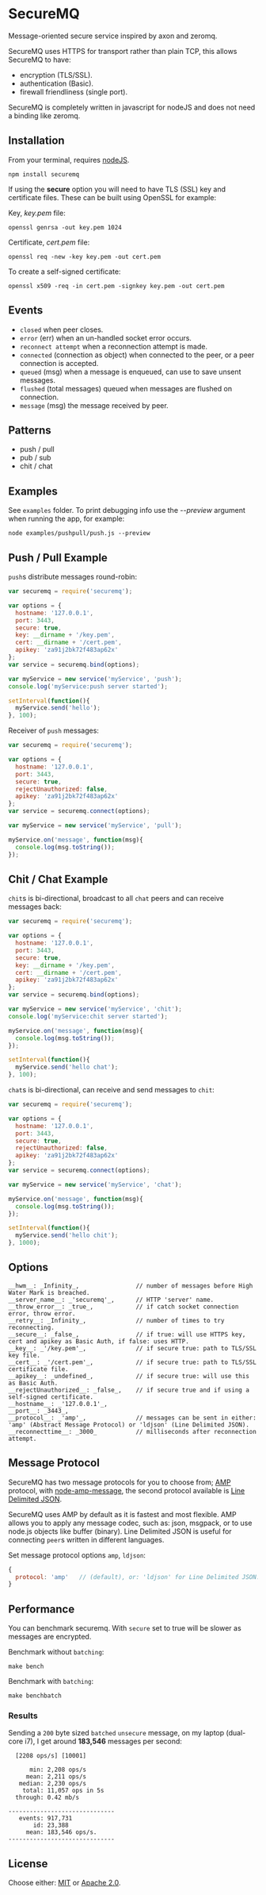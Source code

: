 # SecureMQ

Message-oriented secure service inspired by axon and zeromq.  

SecureMQ uses HTTPS for transport rather than plain TCP, this allows SecureMQ to have:

  - encryption (TLS/SSL).
  - authentication (Basic).
  - firewall friendliness (single port).  
  
SecureMQ is completely written in javascript for nodeJS and does not need a binding like zeromq.

## Installation

From your terminal, requires [nodeJS](http://nodejs.org/).

```
npm install securemq
```

If using the __secure__ option you will need to have TLS (SSL) key and certificate files. These can be built using OpenSSL for example:

Key, _key.pem_ file:

```
openssl genrsa -out key.pem 1024
```
Certificate, _cert.pem_ file:

```
openssl req -new -key key.pem -out cert.pem
```
To create a self-signed certificate:

```
openssl x509 -req -in cert.pem -signkey key.pem -out cert.pem
```

## Events

  - `closed` when peer closes.
  - `error` (err) when an un-handled socket error occurs.
  - `reconnect attempt` when a reconnection attempt is made.
  - `connected` (connection as object) when connected to the peer, or a peer connection is accepted.
  - `queued` (msg) when a message is enqueued, can use to save unsent messages.
  - `flushed` (total messages) queued when messages are flushed on connection.
  - `message` (msg) the message received by peer.

## Patterns

  - push / pull
  - pub / sub
  - chit / chat
  
## Examples

See `examples` folder. To print debugging info use the _--preview_ argument when running the app, for example:

```
node examples/pushpull/push.js --preview
```

## Push / Pull Example

`push`s distribute messages round-robin:

```js
var securemq = require('securemq');

var options = {
  hostname: '127.0.0.1',
  port: 3443,
  secure: true,
  key: __dirname + '/key.pem',
  cert: __dirname + '/cert.pem',
  apikey: 'za91j2bk72f483ap62x' 
};
var service = securemq.bind(options);

var myService = new service('myService', 'push');
console.log('myService:push server started');

setInterval(function(){
  myService.send('hello');
}, 100);
```
Receiver of `push` messages:

```js
var securemq = require('securemq');

var options = { 
  hostname: '127.0.0.1', 
  port: 3443, 
  secure: true, 
  rejectUnauthorized: false,
  apikey: 'za91j2bk72f483ap62x' 
};
var service = securemq.connect(options);

var myService = new service('myService', 'pull');

myService.on('message', function(msg){
  console.log(msg.toString());
});
```

## Chit / Chat Example

`chit`s is bi-directional, broadcast to all `chat` peers and can receive messages back:

```js
var securemq = require('securemq');

var options = {
  hostname: '127.0.0.1',
  port: 3443,
  secure: true,
  key: __dirname + '/key.pem',
  cert: __dirname + '/cert.pem',
  apikey: 'za91j2bk72f483ap62x' 
};
var service = securemq.bind(options);

var myService = new service('myService', 'chit');
console.log('myService:chit server started');

myService.on('message', function(msg){
  console.log(msg.toString());
});

setInterval(function(){
  myService.send('hello chat');
}, 100);
```

`chat`s is bi-directional, can receive and send messages to `chit`:

```js
var securemq = require('securemq');

var options = { 
  hostname: '127.0.0.1', 
  port: 3443, 
  secure: true, 
  rejectUnauthorized: false,
  apikey: 'za91j2bk72f483ap62x' 
};
var service = securemq.connect(options);

var myService = new service('myService', 'chat');

myService.on('message', function(msg){
  console.log(msg.toString());
});

setInterval(function(){
  myService.send('hello chit');
}, 1000);
```

## Options

```
__hwm__: _Infinity_,                // number of messages before High Water Mark is breached.
__server_name__: _'securemq'_,      // HTTP 'server' name.
__throw_error__: _true_,            // if catch socket connection error, throw error.
__retry__: _Infinity_,              // number of times to try reconnecting.
__secure__: _false_,                // if true: will use HTTPS key, cert and apikey as Basic Auth, if false: uses HTTP.
__key__: _'/key.pem'_,              // if secure true: path to TLS/SSL key file.
__cert__: _'/cert.pem'_,            // if secure true: path to TLS/SSL certificate file.
__apikey__: _undefined_,            // if secure true: will use this as Basic Auth.
__rejectUnauthorized__: _false_,    // if secure true and if using a self-signed certificate.
__hostname__: _'127.0.0.1'_,
__port__: _3443_,
__protocol__: _'amp'_,              // messages can be sent in either: 'amp' (Abstract Message Protocol) or 'ldjson' (Line Delimited JSON).
__reconnecttime__: _3000_           // milliseconds after reconnection attempt.
```

## Message Protocol

SecureMQ has two message protocols for you to choose from; [AMP](https://github.com/visionmedia/node-amp) protocol, with [node-amp-message](https://github.com/visionmedia/node-amp-message), the second protocol available is [Line Delimited JSON](http://en.wikipedia.org/wiki/Line_Delimited_JSON).  

SecureMQ uses AMP by default as it is fastest and most flexible. AMP allows you to apply any message codec, such as: json, msgpack, or to use node.js objects like buffer (binary). Line Delimited JSON is useful for connecting `peer`s written in different languages.  

Set message protocol options `amp`, `ldjson`:
```js
{
  protocol: 'amp'   // (default), or: 'ldjson' for Line Delimited JSON.
}
```

## Performance

You can benchmark securemq. With `secure` set to true will be slower as messages are encrypted.  

Benchmark without `batching`:
```
make bench
```
Benchmark with `batching`:
```
make benchbatch
```
### Results

Sending a `200` byte sized `batched` `unsecure` message, on my laptop (dual-core i7), I get around __183,546__ messages per second:

```
  [2208 ops/s] [10001]

      min: 2,208 ops/s
     mean: 2,211 ops/s
   median: 2,230 ops/s
    total: 11,057 ops in 5s
  through: 0.42 mb/s

------------------------------
   events: 917,731
       id: 23,388
     mean: 183,546 ops/s.
------------------------------
```

## License

Choose either: [MIT](http://opensource.org/licenses/MIT) or [Apache 2.0](http://www.apache.org/licenses/LICENSE-2.0).

